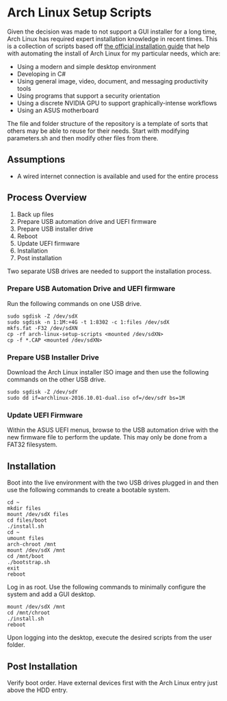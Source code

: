 # Arch Linux Setup Scripts

Given the decision was made to not support a GUI installer for a long time, Arch Linux has required expert installation knowledge in recent times.  This is a collection of scripts based off [the official installation guide](https://wiki.archlinux.org/title/installation_guide) that help with automating the install of Arch Linux for my particular needs, which are:

* Using a modern and simple desktop environment
* Developing in C#
* Using general image, video, document, and messaging productivity tools
* Using programs that support a security orientation
* Using a discrete NVIDIA GPU to support graphically-intense workflows
* Using an ASUS motherboard

The file and folder structure of the repository is a template of sorts that others may be able to reuse for their needs.  Start with modifying parameters.sh and then modify other files from there.

## Assumptions

* A wired internet connection is available and used for the entire process

## Process Overview

1. Back up files
1. Prepare USB automation drive and UEFI firmware
1. Prepare USB installer drive
1. Reboot
1. Update UEFI firmware
1. Installation
1. Post installation

Two separate USB drives are needed to support the installation process.

### Prepare USB Automation Drive and UEFI firmware

Run the following commands on one USB drive.

```
sudo sgdisk -Z /dev/sdX
sudo sgdisk -n 1:1M:+4G -t 1:8302 -c 1:files /dev/sdX
mkfs.fat -F32 /dev/sdXN
cp -rf arch-linux-setup-scripts <mounted /dev/sdXN>
cp -f *.CAP <mounted /dev/sdXN>
```

### Prepare USB Installer Drive

Download the Arch Linux installer ISO image and then use the following commands on the other USB drive.

```
sudo sgdisk -Z /dev/sdY
sudo dd if=archlinux-2016.10.01-dual.iso of=/dev/sdY bs=1M
```

### Update UEFI Firmware

Within the ASUS UEFI menus, browse to the USB automation drive with the new firmware file to perform the update.  This may only be done from a FAT32 filesystem.

## Installation

Boot into the live environment with the two USB drives plugged in and then use the following commands to create a bootable system.

```
cd ~
mkdir files
mount /dev/sdX files
cd files/boot
./install.sh
cd ~
umount files
arch-chroot /mnt
mount /dev/sdX /mnt
cd /mnt/boot
./bootstrap.sh
exit
reboot
```

Log in as root.  Use the following commands to minimally configure the system and add a GUI desktop.

```
mount /dev/sdX /mnt
cd /mnt/chroot
./install.sh
reboot
```

Upon logging into the desktop, execute the desired scripts from the user folder.

## Post Installation

Verify boot order.  Have external devices first with the Arch Linux entry just above the HDD entry.
